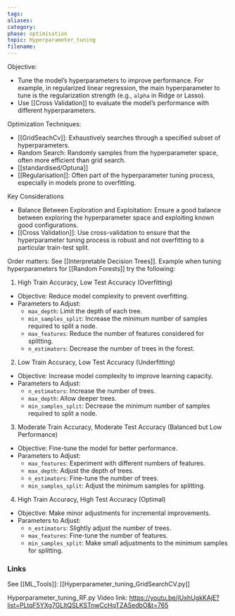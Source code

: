 ```yaml
---
tags: 
aliases: 
category: 
phase: optimisation
topic: Hyperparameter_tuning
filename:
---
```

Objective:
- Tune the model’s hyperparameters to improve performance. For example, in regularized linear regression, the main hyperparameter to tune is the regularization strength (e.g., `alpha` in Ridge or Lasso).
- Use [[Cross Validation]] to evaluate the model’s performance with different hyperparameters.

Optimization Techniques:
- [[GridSeachCv]]: Exhaustively searches through a specified subset of hyperparameters.
- Random Search: Randomly samples from the hyperparameter space, often more efficient than grid search.
- [[standardised/Optuna]]
- [[Regularisation]]: Often part of the hyperparameter tuning process, especially in models prone to overfitting.

Key Considerations
- Balance Between Exploration and Exploitation: Ensure a good balance between exploring the hyperparameter space and exploiting known good configurations.
- [[Cross Validation]]: Use cross-validation to ensure that the hyperparameter tuning process is robust and not overfitting to a particular train-test split.

Order matters: See [[Interpretable Decision Trees]]. Example when tuning hyperparameters for [[Random Forests]] try the following:

1. High Train Accuracy, Low Test Accuracy (Overfitting)
- Objective: Reduce model complexity to prevent overfitting.
- Parameters to Adjust:
	- `max_depth`: Limit the depth of each tree.
	- `min_samples_split`: Increase the minimum number of samples required to split a node.
	- `max_features`: Reduce the number of features considered for splitting.
	- `n_estimators`: Decrease the number of trees in the forest.

2. Low Train Accuracy, Low Test Accuracy (Underfitting)
- Objective: Increase model complexity to improve learning capacity.
- Parameters to Adjust:
	- `n_estimators`: Increase the number of trees.
	- `max_depth`: Allow deeper trees.
	- `min_samples_split`: Decrease the minimum number of samples required to split a node.

3. Moderate Train Accuracy, Moderate Test Accuracy (Balanced but Low Performance)
- Objective: Fine-tune the model for better performance.
- Parameters to Adjust:
	- `max_features`: Experiment with different numbers of features.
	- `max_depth`: Adjust the depth of trees.
	- `n_estimators`: Fine-tune the number of trees.
	- `min_samples_split`: Adjust the minimum samples for splitting.

4. High Train Accuracy, High Test Accuracy (Optimal)
- Objective: Make minor adjustments for incremental improvements.
- Parameters to Adjust:
	- `n_estimators`: Slightly adjust the number of trees.
	- `max_features`: Fine-tune the number of features.
	- `min_samples_split`: Make small adjustments to the minimum samples for splitting.

### Links

See [[ML_Tools]]: [[Hyperparameter_tuning_GridSearchCV.py]]

Hyperparameter_tuning_RF.py
Video link: https://youtu.be/jUxhUgkKAjE?list=PLtqF5YXg7GLltQSLKSTnwCcHqTZASedbO&t=765
